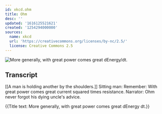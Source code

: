 ```yaml
---
id: xkcd.ohm
title: Ohm
desc: ''
updated: '1616125521621'
created: '1254294000000'
sources:
  name: xkcd
  url: 'https://creativecommons.org/licenses/by-nc/2.5/'
  license: Creative Commons 2.5
---
```

![More generally, with great power comes great dEnergy/dt.](https://imgs.xkcd.com/comics/ohm.png)

## Transcript
[[A man is holding another by the shoulders.]]
Sitting man: Remember: With great power comes great current squared times resistance.
Narrator: Ohm never forgot his dying uncle's advice.

{{Title text: More generally, with great power comes great dEnergy
dt.}}
